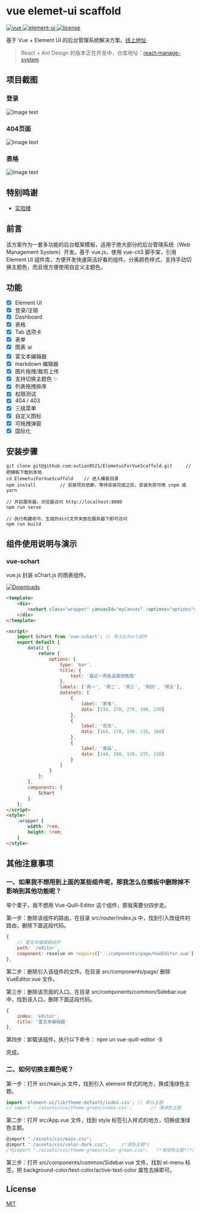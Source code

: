 # vue elemet-ui  scaffold

<a href="https://github.com/vuejs/vue">
    <img src="https://img.shields.io/badge/vue-2.6.10-brightgreen.svg" alt="vue">
  </a>
  <a href="https://github.com/ElemeFE/element">
    <img src="https://img.shields.io/badge/element--ui-2.8.2-brightgreen.svg" alt="element-ui">
  </a>
  <a href="https://github.com/xutian0521/ElemetuiForVueScaffold/blob/master/LICENSE">
    <img src="https://img.shields.io/github/license/mashape/apistatus.svg" alt="license">
  </a>


基于 Vue + Element UI 的后台管理系统解决方案。[线上地址](https://lin-xin.gitee.io/example/work/)

> React + Ant Design 的版本正在开发中，仓库地址：[react-manage-system](https://github.com/lin-xin/react-manage-system)



## 项目截图

### 登录

![Image text](/screenshots/wms3.png)

### 404页面

![Image text](/screenshots/wms1.png)

### 表格

![Image text](/screenshots/wms2.png)

## 特别鸣谢

- [实验楼](https://www.shiyanlou.com?source=vue-manage-system)

## 前言

该方案作为一套多功能的后台框架模板，适用于绝大部分的后台管理系统（Web Management System）开发。基于 vue.js，使用 vue-cli3 脚手架，引用 Element UI 组件库，方便开发快速简洁好看的组件。分离颜色样式，支持手动切换主题色，而且很方便使用自定义主题色。

## 功能

-   [x] Element UI
-   [x] 登录/注销
-   [x] Dashboard
-   [x] 表格
-   [x] Tab 选项卡
-   [x] 表单
-   [x] 图表 :bar_chart:
-   [x] 富文本编辑器
-   [x] markdown 编辑器
-   [x] 图片拖拽/裁剪上传
-   [x] 支持切换主题色 :sparkles:
-   [x] 列表拖拽排序
-   [x] 权限测试
-   [x] 404 / 403
-   [x] 三级菜单
-   [x] 自定义图标
-   [x] 可拖拽弹窗
-   [x] 国际化

## 安装步骤

```
git clone git@github.com:xutian0521/ElemetuiForVueScaffold.git     // 把模板下载到本地
cd ElemetuiForVueScaffold    // 进入模板目录
npm install         // 安装项目依赖，等待安装完成之后，安装失败可用 cnpm 或 yarn

// 开启服务器，浏览器访问 http://localhost:8080
npm run serve

// 执行构建命令，生成的dist文件夹放在服务器下即可访问
npm run build
```

## 组件使用说明与演示

### vue-schart

vue.js 封装 sChart.js 的图表组件。

<p><a href="https://www.npmjs.com/package/vue-schart"><img src="https://img.shields.io/npm/dm/vue-schart.svg" alt="Downloads"></a></p>

```html
<template>
    <div>
        <schart class="wrapper" canvasId="myCanvas" :options="options"></schart>
    </div>
</template>

<script>
    import Schart from 'vue-schart'; // 导入Schart组件
    export default {
        data() {
            return {
                options: {
                    type: 'bar',
                    title: {
                        text: '最近一周各品类销售图'
                    },
                    labels: ['周一', '周二', '周三', '周四', '周五'],
                    datasets: [
                        {
                            label: '家电',
                            data: [234, 278, 270, 190, 230]
                        },
                        {
                            label: '百货',
                            data: [164, 178, 190, 135, 160]
                        },
                        {
                            label: '食品',
                            data: [144, 198, 150, 235, 120]
                        }
                    ]
                }
            };
        },
        components: {
            Schart
        }
    };
</script>
<style>
    .wrapper {
        width: 7rem;
        height: 5rem;
    }
</style>
```

## 其他注意事项

### 一、如果我不想用到上面的某些组件呢，那我怎么在模板中删除掉不影响到其他功能呢？

举个栗子，我不想用 Vue-Quill-Editor 这个组件，那我需要分四步走。

第一步：删除该组件的路由，在目录 src/router/index.js 中，找到引入改组件的路由，删除下面这段代码。

```JavaScript
{
    // 富文本编辑器组件
    path: '/editor',
    component: resolve => require(['../components/page/VueEditor.vue'], resolve)
},
```

第二步：删除引入该组件的文件。在目录 src/components/page/ 删除 VueEditor.vue 文件。

第三步：删除该页面的入口。在目录 src/components/common/Sidebar.vue 中，找到该入口，删除下面这段代码。

```js
{
	index: 'editor',
	title: '富文本编辑器'
},
```

第四步：卸载该组件。执行以下命令：
npm un vue-quill-editor -S

完成。

### 二、如何切换主题色呢？

第一步：打开 src/main.js 文件，找到引入 element 样式的地方，换成浅绿色主题。

```javascript
import 'element-ui/lib/theme-default/index.css'; // 默认主题
// import './assets/css/theme-green/index.css';       // 浅绿色主题
```

第二步：打开 src/App.vue 文件，找到 style 标签引入样式的地方，切换成浅绿色主题。

```javascript
@import "./assets/css/main.css";
@import "./assets/css/color-dark.css";     /*深色主题*/
/*@import "./assets/css/theme-green/color-green.css";   !*浅绿色主题*!*/
```

第三步：打开 src/components/common/Sidebar.vue 文件，找到 el-menu 标签，把 background-color/text-color/active-text-color 属性去掉即可。

## License

[MIT](/LICENSE)

